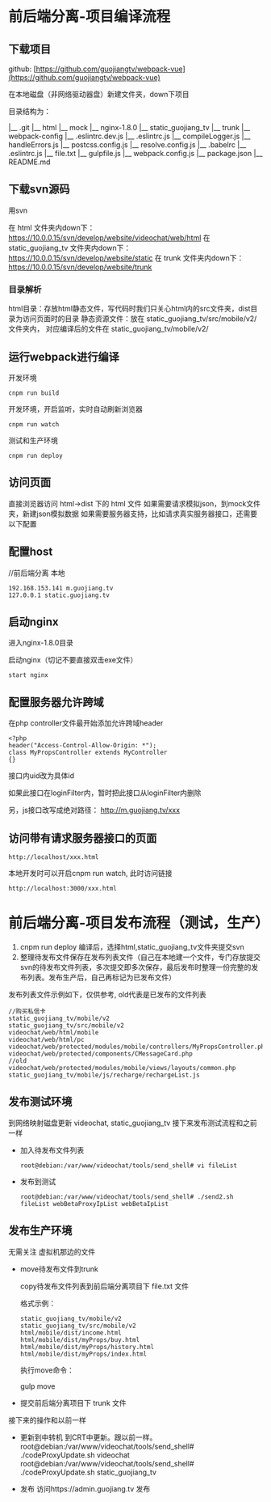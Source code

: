 # 前后端分离-项目编译流程


## 下载项目
github: [https://github.com/guojiangtv/webpack-vue](https://github.com/guojiangtv/webpack-vue)

在本地磁盘（非网络驱动器盘）新建文件夹，down下项目

目录结构为：

  |__ .git
  |__ html
  |__ mock
  |__ nginx-1.8.0
  |__ static_guojiang_tv
  |__ trunk
  |__ webpack-config
    |__ .eslintrc.dev.js
    |__ .eslintrc.js
    |__ compileLogger.js
    |__ handleErrors.js
    |__ postcss.config.js
    |__ resolve.config.js
  |__ .babelrc
  |__ .eslintrc.js
  |__ file.txt
  |__ gulpfile.js
  |__ webpack.config.js
  |__ package.json
  |__ README.md

## 下载svn源码
 
 用svn

 在 html 文件夹内down下：https://10.0.0.15/svn/develop/website/videochat/web/html
 在 static_guojiang_tv 文件夹内down下：https://10.0.0.15/svn/develop/website/static
 在 trunk 文件夹内down下：https://10.0.0.15/svn/develop/website/trunk

### 目录解析

html目录：存放html静态文件，写代码时我们只关心html内的src文件夹，dist目录为访问页面时的目录
静态资源文件：放在 static_guojiang_tv/src/mobile/v2/ 文件夹内， 对应编译后的文件在 static_guojiang_tv/mobile/v2/

## 运行webpack进行编译

开发环境

	cnpm run build

开发环境，开启监听，实时自动刷新浏览器

	cnpm run watch

测试和生产环境

	cnpm run deploy

## 访问页面

直接浏览器访问 html->dist 下的 html 文件
如果需要请求模拟json，到mock文件夹，新建json模拟数据
如果需要服务器支持，比如请求真实服务器接口，还需要以下配置

## 配置host

//前后端分离 本地

	192.168.153.141 m.guojiang.tv
	127.0.0.1 static.guojiang.tv

## 启动nginx

进入nginx-1.8.0目录

启动nginx（切记不要直接双击exe文件）

	start nginx

## 配置服务器允许跨域

在php controller文件最开始添加允许跨域header

	<?php
	header("Access-Control-Allow-Origin: *");
	class MyPropsController extends MyController
	{}

接口内uid改为具体id

如果此接口在loginFilter内，暂时把此接口从loginFilter内删除

另，js接口改写成绝对路径： http://m.guojiang.tv/xxx

## 访问带有请求服务器接口的页面

	http://localhost/xxx.html

本地开发时可以开启cnpm run watch, 此时访问链接

	http://localhost:3000/xxx.html


# 前后端分离-项目发布流程（测试，生产）

1.	cnpm run deploy 编译后，选择html,static_guojiang_tv文件夹提交svn
2.	整理待发布文件保存在发布列表文件（自己在本地建一个文件，专门存放提交svn的待发布文件列表，多次提交即多次保存，最后发布时整理一份完整的发布列表。发布生产后，自己再标记为已发布文件）

发布列表文件示例如下，仅供参考, old代表是已发布的文件列表

	//购买私信卡
	static_guojiang_tv/mobile/v2
	static_guojiang_tv/src/mobile/v2
	videochat/web/html/mobile
	videochat/web/html/pc
	videochat/web/protected/modules/mobile/controllers/MyPropsController.php
	videochat/web/protected/components/CMessageCard.php
	//old
	videochat/web/protected/modules/mobile/views/layouts/common.php
	static_guojiang_tv/mobile/js/recharge/rechargeList.js

## 发布测试环境

到网络映射磁盘更新 videochat, static_guojiang_tv 
接下来发布测试流程和之前一样

*	加入待发布文件列表

		root@debian:/var/www/videochat/tools/send_shell# vi fileList 

*	发布到测试
		
		root@debian:/var/www/videochat/tools/send_shell# ./send2.sh fileList webBetaProxyIpList webBetaIpList 

## 发布生产环境

无需关注 虚拟机那边的文件

*	move待发布文件到trunk
	
	copy待发布文件列表到前后端分离项目下 file.txt 文件

	格式示例：

		static_guojiang_tv/mobile/v2
		static_guojiang_tv/src/mobile/v2
		html/mobile/dist/income.html
		html/mobile/dist/myProps/buy.html
		html/mobile/dist/myProps/history.html
		html/mobile/dist/myProps/index.html


	执行move命令：

	gulp move

*	提交前后端分离项目下 trunk 文件

接下来的操作和以前一样

*	更新到中转机
	到CRT中更新。跟以前一样。
	root@debian:/var/www/videochat/tools/send_shell# ./codeProxyUpdate.sh videochat
	root@debian:/var/www/videochat/tools/send_shell# ./codeProxyUpdate.sh static_guojiang_tv

*	发布
	访问https://admin.guojiang.tv 发布